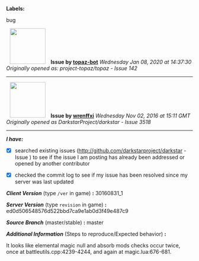 **Labels:**

bug



<a href="https://github.com/topaz-bot"><img src="https://avatars3.githubusercontent.com/u/59651103?v=4" width="96" height="96" hspace="10"></img></a> **Issue by [topaz-bot](https://github.com/topaz-bot)**
_Wednesday Jan 08, 2020 at 14:37:30_
_Originally opened as: project-topaz/topaz - Issue 142_

----

<a href="https://github.com/wrenffxi"><img src="https://avatars1.githubusercontent.com/u/21246949?v=4"  width="96" height="96" hspace="10"></img></a> **Issue by [wrenffxi](https://github.com/wrenffxi)**
_Wednesday Nov 02, 2016 at 15:11 GMT_
_Originally opened as DarkstarProject/darkstar - Issue 3518_

----

<!-- remove space and mark with 'x' between [] -->

**_I have:_**

- [x] searched existing issues (http://github.com/darkstarproject/darkstar - Issue ) to see if the issue I am posting has already been addressed or opened by another contributor
- [x] checked the commit log to see if my issue has been resolved since my server was last updated

<!-- Issues will be closed without being looked into if the following information is missing (unless its not applicable). -->

**_Client Version_** (type `/ver` in game) **:** 30160831_1

**_Server Version_** (type `revision` in game) **:** ed0d506548576d522bbd7ca9e1ab0d3f49e487c9

**_Source Branch_** (master/stable) **:** master

**_Additional Information_** (Steps to reproduce/Expected behavior) **:**

It looks like elemental magic null and absorb mods checks occur twice, once at battleutils.cpp:4239-4244, and again at magic.lua:676-681.


